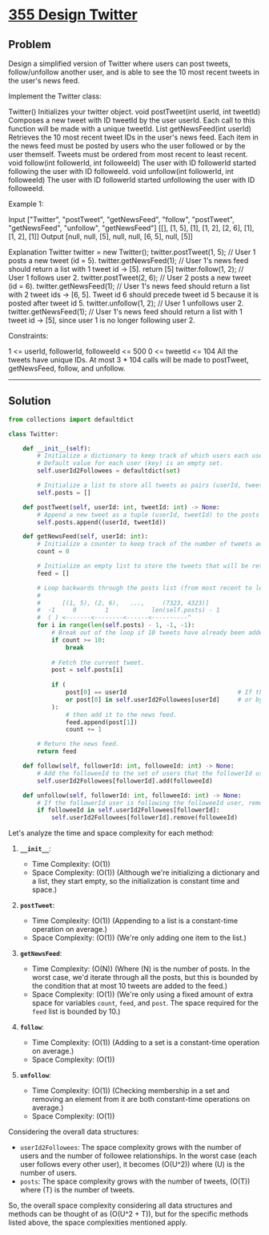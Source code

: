 # <a href="https://leetcode.com/problems/design-twitter/description/" target="_blank">355 Design Twitter</a>

## Problem

Design a simplified version of Twitter where users can post tweets, follow/unfollow another user, and is able to see the 10 most recent tweets in the user's news feed.

Implement the Twitter class:

Twitter() Initializes your twitter object.
void postTweet(int userId, int tweetId) Composes a new tweet with ID tweetId by the user userId. Each call to this function will be made with a unique tweetId.
List<Integer> getNewsFeed(int userId) Retrieves the 10 most recent tweet IDs in the user's news feed. Each item in the news feed must be posted by users who the user followed or by the user themself. Tweets must be ordered from most recent to least recent.
void follow(int followerId, int followeeId) The user with ID followerId started following the user with ID followeeId.
void unfollow(int followerId, int followeeId) The user with ID followerId started unfollowing the user with ID followeeId.
 

Example 1:

Input
["Twitter", "postTweet", "getNewsFeed", "follow", "postTweet", "getNewsFeed", "unfollow", "getNewsFeed"]
[[], [1, 5], [1], [1, 2], [2, 6], [1], [1, 2], [1]]
Output
[null, null, [5], null, null, [6, 5], null, [5]]

Explanation
Twitter twitter = new Twitter();
twitter.postTweet(1, 5); // User 1 posts a new tweet (id = 5).
twitter.getNewsFeed(1);  // User 1's news feed should return a list with 1 tweet id -> [5]. return [5]
twitter.follow(1, 2);    // User 1 follows user 2.
twitter.postTweet(2, 6); // User 2 posts a new tweet (id = 6).
twitter.getNewsFeed(1);  // User 1's news feed should return a list with 2 tweet ids -> [6, 5]. Tweet id 6 should precede tweet id 5 because it is posted after tweet id 5.
twitter.unfollow(1, 2);  // User 1 unfollows user 2.
twitter.getNewsFeed(1);  // User 1's news feed should return a list with 1 tweet id -> [5], since user 1 is no longer following user 2.
 

Constraints:

1 <= userId, followerId, followeeId <= 500
0 <= tweetId <= 104
All the tweets have unique IDs.
At most 3 * 104 calls will be made to postTweet, getNewsFeed, follow, and unfollow.

---

## Solution

```python
from collections import defaultdict

class Twitter:

    def __init__(self):
        # Initialize a dictionary to keep track of which users each user follows.
        # Default value for each user (key) is an empty set.
        self.userId2Followees = defaultdict(set)

        # Initialize a list to store all tweets as pairs (userId, tweetId).
        self.posts = []

    def postTweet(self, userId: int, tweetId: int) -> None:
        # Append a new tweet as a tuple (userId, tweetId) to the posts list.
        self.posts.append((userId, tweetId))

    def getNewsFeed(self, userId: int):
        # Initialize a counter to keep track of the number of tweets added to the news feed.
        count = 0

        # Initialize an empty list to store the tweets that will be returned as the user's news feed.
        feed = []

        # Loop backwards through the posts list (from most recent to least recent).
        # 
        #      [(1, 5), (2, 6),   ...,     (7323, 4323)]
        #  -1     0        1            len(self.posts) - 1
        #  ( ) <-------<--------<------<----------^
        for i in range(len(self.posts) - 1, -1, -1):
            # Break out of the loop if 10 tweets have already been added to the news feed.
            if count >= 10:
                break
            
            # Fetch the current tweet.
            post = self.posts[i]
            
            if (
                post[0] == userId                               # If the tweet was posted by the user
                or post[0] in self.userId2Followees[userId]     # or by someone the user follows
            ):
                # then add it to the news feed.
                feed.append(post[1])
                count += 1

        # Return the news feed.
        return feed

    def follow(self, followerId: int, followeeId: int) -> None:
        # Add the followeeId to the set of users that the followerId user is following.
        self.userId2Followees[followerId].add(followeeId)

    def unfollow(self, followerId: int, followeeId: int) -> None:
        # If the followerId user is following the followeeId user, remove the followeeId from the set.
        if followeeId in self.userId2Followees[followerId]:
            self.userId2Followees[followerId].remove(followeeId)

```

Let's analyze the time and space complexity for each method:

1. **`__init__`**:
   - Time Complexity: \(O(1)\)
   - Space Complexity: \(O(1)\) 
   (Although we're initializing a dictionary and a list, they start empty, so the initialization is constant time and space.)

2. **`postTweet`**:
   - Time Complexity: \(O(1)\) 
   (Appending to a list is a constant-time operation on average.)
   - Space Complexity: \(O(1)\) 
   (We're only adding one item to the list.)

3. **`getNewsFeed`**:
   - Time Complexity: \(O(N)\) 
   (Where \(N\) is the number of posts. In the worst case, we'd iterate through all the posts, but this is bounded by the condition that at most 10 tweets are added to the feed.)
   - Space Complexity: \(O(1)\) 
   (We're only using a fixed amount of extra space for variables `count`, `feed`, and `post`. The space required for the `feed` list is bounded by 10.)

4. **`follow`**:
   - Time Complexity: \(O(1)\) 
   (Adding to a set is a constant-time operation on average.)
   - Space Complexity: \(O(1)\)

5. **`unfollow`**:
   - Time Complexity: \(O(1)\) 
   (Checking membership in a set and removing an element from it are both constant-time operations on average.)
   - Space Complexity: \(O(1)\)

Considering the overall data structures:

- `userId2Followees`: The space complexity grows with the number of users and the number of followee relationships. In the worst case (each user follows every other user), it becomes \(O(U^2)\) where \(U\) is the number of users.
- `posts`: The space complexity grows with the number of tweets, \(O(T)\) where \(T\) is the number of tweets.

So, the overall space complexity considering all data structures and methods can be thought of as \(O(U^2 + T)\), but for the specific methods listed above, the space complexities mentioned apply.
